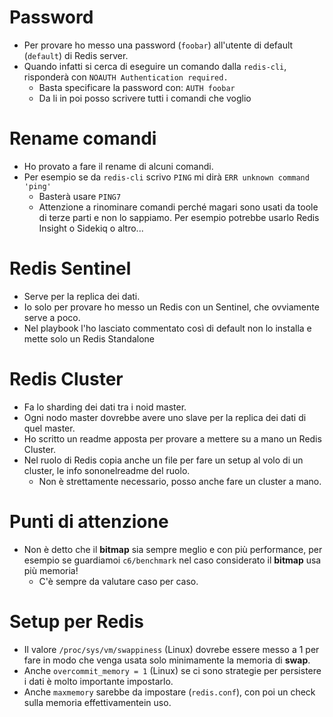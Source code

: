 # Password
* Per provare ho messo una password (`foobar`) all'utente di default (`default`) di Redis server.
* Quando infatti si cerca di eseguire un comando dalla `redis-cli`, risponderà con `NOAUTH Authentication required.`
  * Basta specificare la password con: `AUTH foobar`
  * Da li in poi posso scrivere tutti i comandi che voglio
  
# Rename comandi
* Ho provato a fare il rename di alcuni comandi.
* Per esempio se da `redis-cli` scrivo `PING` mi dirà `ERR unknown command 'ping'`
  * Basterà usare `PING7`
  * Attenzione a rinominare comandi perché magari sono usati da toole di terze parti e non lo sappiamo. Per esempio potrebbe usarlo Redis Insight o Sidekiq o altro...
  
# Redis Sentinel
* Serve per la replica dei dati.
* Io solo per provare ho messo un Redis con un Sentinel, che ovviamente serve a poco.
* Nel playbook l'ho lasciato commentato così di default non lo installa e mette solo un Redis Standalone

# Redis Cluster
* Fa lo sharding dei dati tra i noid master.
* Ogni nodo master dovrebbe avere uno slave per la replica dei dati di quel master.
* Ho scritto un readme apposta per provare a mettere su a mano un Redis Cluster.
* Nel ruolo di Redis copia anche un file per fare un setup al volo di un cluster, le info sononelreadme del ruolo.
  * Non è strettamente necessario, posso anche fare un cluster a mano. 

# Punti di attenzione
* Non è detto che il __bitmap__ sia sempre meglio e con più performance, per esempio se guardiamoi `c6/benchmark` nel caso considerato il __bitmap__ usa più memoria!
  * C'è sempre da valutare caso per caso.

# Setup per Redis
* Il valore `/proc/sys/vm/swappiness` (Linux) dovrebe essere messo a 1 per fare in modo che venga usata solo minimamente la memoria di __swap__.
* Anche  `overcommit_memory = 1` (Linux) se ci sono strategie per persistere i dati è molto importante impostarlo.
* Anche `maxmemory` sarebbe da impostare (`redis.conf`), con poi un check sulla memoria effettivamentein uso.